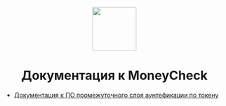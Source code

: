 <p align="center">
    <img src="Branding/logo.svg" width="100">
    <h1 align="center">Документация к MoneyCheck</h1>
</p>

* [Документация к ПО промежуточного слоя аунтефикации по токену](MoneyCheckWebApp/Middleware/README.md)
